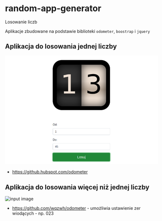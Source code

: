 # random-app-generator
Losowanie liczb

Aplikacje zbudowane na podstawie biblioteki `odometer`, `boostrap` i `jquery`

## Aplikacja do losowania jednej liczby

![input image](random_one/screenshot.png)

- https://github.hubspot.com/odometer


## Aplikacja do losowania więcej niż jednej liczby

![input image](random_mode/screenshot.png)

- https://github.com/wqzwh/odometer - umożliwia ustawienie zer wiodących - np. 023

